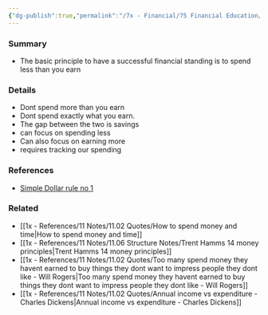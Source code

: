 ```yaml
---
{"dg-publish":true,"permalink":"/7x - Financial/75 Financial Education/75.01 Financial Notes/Spend less than you earn/","title":"Spend less than you earn","created":"2023-08-26T11:30:36.127+03:00","updated":"2024-02-14T20:17:37.950+03:00"}
---
```



### Summary
- The basic principle to have a successful financial standing is to spend less than you earn

### Details
- Dont spend more than you earn
- Dont spend exactly what you earn.
- The gap between the two is savings
- can focus on spending less
- Can also focus on earning more
- requires tracking our spending

### References
- [Simple Dollar rule no 1](https://web.archive.org/web/20110902020254/http://www.thesimpledollar.com/)

### Related
- [[1x - References/11 Notes/11.02 Quotes/How to spend money and time\|How to spend money and time]]
- [[1x - References/11 Notes/11.06 Structure Notes/Trent Hamms 14 money principles\|Trent Hamms 14 money principles]]
- [[1x - References/11 Notes/11.02 Quotes/Too many spend money they havent earned to buy things they dont want to impress people they dont like - Will Rogers\|Too many spend money they havent earned to buy things they dont want to impress people they dont like - Will Rogers]]
- [[1x - References/11 Notes/11.02 Quotes/Annual income vs expenditure - Charles Dickens\|Annual income vs expenditure - Charles Dickens]]